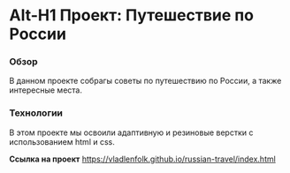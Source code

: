 # Alt-H1 Проект: Путешествие по России

### Обзор
В данном проекте собрагы советы по путешествию по России, а также интересные места.

### Технологии
В этом проекте мы освоили адаптивную и резиновые верстки с использованием html и css.

**Ссылка на проект**
 https://vladlenfolk.github.io/russian-travel/index.html

